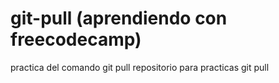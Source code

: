 # git-pull (aprendiendo con freecodecamp)
practica del comando git pull
repositorio para practicas git pull
